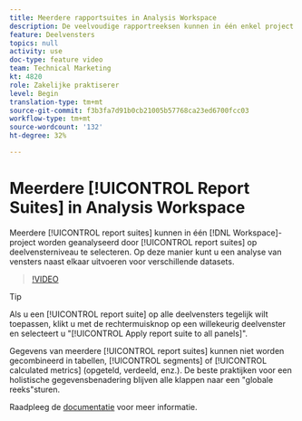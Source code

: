 ```yaml
---
title: Meerdere rapportsuites in Analysis Workspace
description: De veelvoudige rapportreeksen kunnen in één enkel project van de Werkruimte worden geanalyseerd door reeksen op het paneelniveau te selecteren. Op deze manier kunt u een analyse van vensters naast elkaar uitvoeren voor verschillende datasets.
feature: Deelvensters
topics: null
activity: use
doc-type: feature video
team: Technical Marketing
kt: 4820
role: Zakelijke praktiserer
level: Begin
translation-type: tm+mt
source-git-commit: f3b3fa7d91b0cb21005b57768ca23ed6700fcc03
workflow-type: tm+mt
source-wordcount: '132'
ht-degree: 32%

---
```



# Meerdere [!UICONTROL Report Suites] in Analysis Workspace

Meerdere [!UICONTROL report suites] kunnen in één [!DNL Workspace]-project worden geanalyseerd door [!UICONTROL report suites] op deelvensterniveau te selecteren. Op deze manier kunt u een analyse van vensters naast elkaar uitvoeren voor verschillende datasets.

>[!VIDEO](https://video.tv.adobe.com/v/32843/?quality=12)

>[!TIP]
>
> Als u een [!UICONTROL report suite] op alle deelvensters tegelijk wilt toepassen, klikt u met de rechtermuisknop op een willekeurig deelvenster en selecteert u &quot;[!UICONTROL Apply report suite to all panels]&quot;.

Gegevens van meerdere [!UICONTROL report suites] kunnen niet worden gecombineerd in tabellen, [!UICONTROL segments] of [!UICONTROL calculated metrics] (opgeteld, verdeeld, enz.). De beste praktijken voor een holistische gegevensbenadering blijven alle klappen naar een &quot;globale reeks&quot;sturen.

Raadpleeg de [documentatie](https://docs.adobe.com/content/help/nl-NL/analytics/analyze/analysis-workspace/build-workspace-project/multiple-report-suites.html) voor meer informatie.
